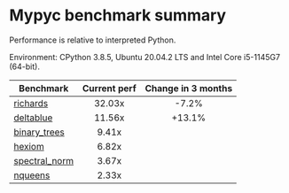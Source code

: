 # Mypyc benchmark summary

Performance is relative to interpreted Python.

Environment: CPython 3.8.5, Ubuntu 20.04.2 LTS and Intel Core i5-1145G7 (64-bit).

| Benchmark | Current perf | Change in 3 months |
| --- | :---: | :---: |
| [richards](benchmarks/richards.md) | 32.03x | -7.2% |
| [deltablue](benchmarks/deltablue.md) | 11.56x | +13.1% |
| [binary_trees](benchmarks/binary_trees.md) | 9.41x |  |
| [hexiom](benchmarks/hexiom.md) | 6.82x |  |
| [spectral_norm](benchmarks/spectral_norm.md) | 3.67x |  |
| [nqueens](benchmarks/nqueens.md) | 2.33x |  |

